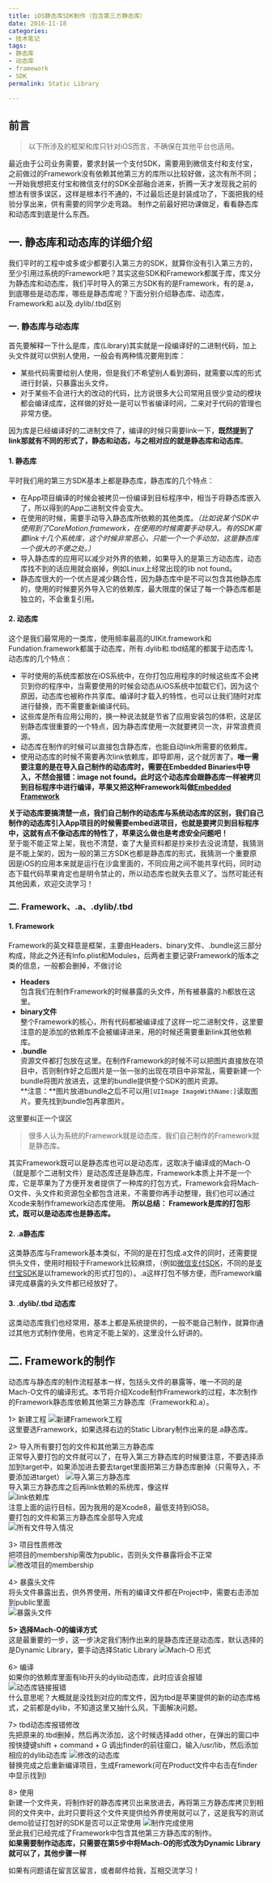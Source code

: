 ```yaml
---
title: iOS静态库SDK制作（包含第三方静态库）
date: 2016-11-18
categories:
- 技术笔记
tags:
- 静态库
- 动态库
- framework
- SDK
permalink: Static Library 

---
```


##		前言  
>	以下所涉及的框架和库只针对iOS而言，不确保在其他平台也适用。

最近由于公司业务需要，要求封装一个支付SDK，需要用到微信支付和支付宝，之前做过的Framework没有依赖其他第三方的库所以比较好做，这次有所不同；一开始我想把支付宝和微信支付的SDK全部融合进来，折腾一天才发现我之前的想法有很多误区，这样是根本行不通的，不过最后还是封装成功了，下面把我的经验分享出来，供有需要的同学少走弯路。 制作之前最好把功课做足，看看静态库和动态库到底是什么东西。  

<!-- more -->

##		一.	静态库和动态库的详细介绍  
我们平时的工程中或多或少都要引入第三方的SDK，就算你没有引入第三方的，至少引用过系统的Framework吧？其实这些SDK和Framework都属于库，库又分为静态库和动态库，我们平时导入的第三方SDK有的是Framework，有的是.a，到底哪些是动态库，哪些是静态库呢？下面分别介绍静态库、动态库，Framework和.a以及.dylib/.tbd区别  	
###	一.	静态库与动态库
首先要解释一下什么是库，库(Library)其实就是一段编译好的二进制代码，加上头文件就可以供别人使用，一般会有两种情况要用到库：  

- 某些代码需要给别人使用，但是我们不希望别人看到源码，就需要以库的形式进行封装，只暴露出头文件。  
- 对于某些不会进行大的改动的代码，比方说很多大公司常用且很少变动的模块都会编译成库，这样做的好处一是可以节省编译时间，二来对于代码的管理也非常方便。  

因为库是已经编译好的二进制文件了，编译的时候只需要link一下，**既然提到了link那就有不同的形式了，静态和动态，与之相对应的就是静态库和动态库**。   

####	1. 静态库
平时我们用的第三方SDK基本上都是静态库，静态库的几个特点：  

-	在App项目编译的时候会被拷贝一份编译到目标程序中，相当于将静态库嵌入了，所以得到的App二进制文件会变大。
- 在使用的时候，需要手动导入静态库所依赖的其他类库。*（比如说某个SDK中使用到了CoreMotion.framework，在使用的时候需要手动导入。有的SDK需要link十几个系统库，这个时候非常恶心，只能一个一个手动加，这是静态库一个很大的不便之处。）* 
- 导入静态库的应用可以减少对外界的依赖，如果导入的是第三方动态库，动态库找不到的话应用就会崩掉，例如Linux上经常出现的lib not found。
- 静态库很大的一个优点是减少耦合性，因为静态库中是不可以包含其他静态库的，使用的时候要另外导入它的依赖库，最大限度的保证了每一个静态库都是独立的，不会重复引用。

####	2.	动态库  
这个是我们最常用的一类库，使用频率最高的UIKit.framework和Fundation.framework都属于动态库，所有.dylib和.tbd结尾的都属于动态库·1。动态库的几个特点：  

-	平时使用的系统库都放在iOS系统中，在你打包应用程序的时候这些库不会拷贝到你的程序中，当需要使用的时候会动态从iOS系统中加载它们，因为这个原因，动态库也被称作共享库。编译时才载入的特性，也可以让我们随时对库进行替换，而不需要重新编译代码。
- 	这些库是所有应用公用的，换一种说法就是节省了应用安装包的体积，这是区别静态库很重要的一个特点，因为静态库使用一次就要拷贝一次，非常浪费资源。  
-  动态库在制作的时候可以直接包含静态库，也能自动link所需要的依赖库。
-  使用动态库的时候不需要再次link依赖库，即导即用，这个就厉害了。**唯一需要注意的是在导入自己制作的动态库时，需要在Embedded Binaries中导入，不然会报错：image not found。此时这个动态库会跟静态库一样被拷贝到目标程序中进行编译，苹果又把这种Framework叫做[Embedded Framework](https://developer.apple.com/library/content/documentation/General/Conceptual/ExtensibilityPG/ExtensionScenarios.html)**  

**关于动态库要搞清楚一点，我们自己制作的动态库与系统动态库的区别，我们自己制作的动态库引入App项目的时候需要embed进项目，也就是要拷贝到目标程序中，这就有点不像动态库的特性了，苹果这么做也是考虑安全问题吧！**  
至于能不能正常上架，我也不清楚，查了大量资料都是抄来抄去没说清楚，我猜测是不能上架的，因为一般的第三方SDK也都是静态库的形式，我猜测一个重要原因是iOS的应用本来就是运行在沙盒里面的，不同应用之间不能共享代码，同时动态下载代码苹果肯定也是明令禁止的，所以动态库也就失去意义了。当然可能还有其他因素，欢迎交流学习！

###	二.	Framework、.a、.dylib/.tbd
####	1.	Framework  
Framework的英文释意是框架，主要由Headers、binary文件、.bundle这三部分构成，除此之外还有Info.plist和Modules，后两者主要记录Framework的版本之类的信息，一般都会删掉，不做讨论  

-	**Headers**  
包含我们在制作Framework的时候暴露的头文件，所有被暴露的.h都放在这里。
-	**binary文件**  
整个Framework的核心，所有代码都被编译成了这样一坨二进制文件，这里要注意的是添加的依赖库不会被编译进来，用的时候还需要重新link其他依赖库。  
-	**.bundle**   
资源文件都打包放在这里。在制作Framework的时候不可以把图片直接放在项目中，否则制作好之后图片是一张一张的出现在项目中非常乱，需要新建一个bundle将图片放进去，这里的bundle提供整个SDK的图片资源。  
**注意：**图片放进bundle之后不可以用`[UIImage ImageWithName:]`读取图片。要先找到bundle包再拿图片。  

这里要纠正一个误区
>	很多人认为系统的Framework就是动态库，我们自己制作的Framework就是静态库。  

其实Framework既可以是静态库也可以是动态库，这取决于编译成的Mach-O（就是那个二进制文件）是动态库还是静态库，Framework本质上并不是一个库，它是苹果为了方便开发者提供了一种库的打包方式，Framework会将Mach-O文件、头文件和资源包全都包含进来，不需要你再手动整理，我们也可以通过Xcode来制作framework动态库使用。
**所以总结： Framework是库的打包形式，既可以是动态库也是静态库。**

####	2.	.a静态库
这类静态库与Framework基本类似，不同的是在打包成.a文件的同时，还需要提供头文件，使用时相较于Framework比较麻烦，（例如[微信支付SDK](https://open.weixin.qq.com/cgi-bin/showdocument?action=dir_list&t=resource/res_list&verify=1&id=open1419319164&token=&lang=zh_CN)，不同的是[支付宝SDK](https://doc.open.alipay.com/docs/doc.htm?spm=a219a.7629140.0.0.Ijm3sG&treeId=193&articleId=104509&docType=1)是以framework的形式打包的）。.a这样打包不够方便，而Framework编译完成暴露的头文件都已经放好了。 

####	3.	.dylib/.tbd 动态库 
这类动态库我们也经常用，基本上都是系统提供的，一般不能自己制作，就算你通过其他方式制作使用，也肯定不能上架的，这里没什么好讲的。 

##		二.	Framework的制作
动态库与静态库的制作流程基本一样，包括头文件的暴露等，唯一不同的是Mach-O文件的编译形式。本节将介绍Xcode制作Framework的过程，本次制作的Framework静态库依赖其他第三方静态库（Framework和.a）。

1>	新建工程
![新建Framework工程](http://oeat6c2zg.bkt.clouddn.com/%E9%9D%99%E6%80%81%E5%BA%93%E5%8A%A8%E6%80%81%E5%BA%93%E5%88%B6%E4%BD%9C-%E6%96%B0%E5%BB%BA%E5%B7%A5%E7%A8%8B.png)  
这里要选Framework，如果选择右边的Static Library制作出来的是.a静态库。

2>	导入所有要打包的文件和其他第三方静态库  
正常导入要打包的文件就可以了，在导入第三方静态库的时候要注意，不要选择添加到target中，如果添加进去要去target里面把第三方静态库删掉（只需导入，不要添加进target）
![导入第三方静态库](http://oeat6c2zg.bkt.clouddn.com/%E9%9D%99%E6%80%81%E5%BA%93%E5%8A%A8%E6%80%81%E5%BA%93%E5%88%B6%E4%BD%9C-%E5%AF%BC%E5%85%A5%E7%AC%AC%E4%B8%89%E6%96%B9%E9%9D%99%E6%80%81%E5%BA%93.png)  
导入第三方静态库之后再link依赖的系统库，像这样  
![link依赖库](http://oeat6c2zg.bkt.clouddn.com/%E9%9D%99%E6%80%81%E5%BA%93%E5%8A%A8%E6%80%81%E5%BA%93%E5%88%B6%E4%BD%9C-%E5%AF%BC%E5%85%A5%E4%BE%9D%E8%B5%96%E5%BA%93.png)  
注意上面的运行目标，因为我用的是Xcode8，最低支持到iOS8。  
要打包的文件和第三方静态库全部导入完成    
![所有文件导入情况](http://oeat6c2zg.bkt.clouddn.com/%E9%9D%99%E6%80%81%E5%BA%93%E5%8A%A8%E6%80%81%E5%BA%93%E5%88%B6%E4%BD%9C-%E9%A1%B9%E7%9B%AE%E6%96%87%E4%BB%B6%E5%AF%BC%E5%85%A5%E6%83%85%E5%86%B5.png)   

3>	项目性质修改  
把项目的membership需改为public，否则头文件暴露将会不正常  
![修改项目的membership](http://oeat6c2zg.bkt.clouddn.com/%E9%9D%99%E6%80%81%E5%BA%93%E5%8A%A8%E6%80%81%E5%BA%93%E5%88%B6%E4%BD%9C-%E5%B7%A5%E7%A8%8B%E6%80%A7%E8%B4%A8.png)  

4>	暴露头文件  
将头文件暴露出去，供外界使用，所有的编译文件都在Project中，需要右击添加到public里面  
![暴露头文件](http://oeat6c2zg.bkt.clouddn.com/%E9%9D%99%E6%80%81%E5%BA%93%E5%8A%A8%E6%80%81%E5%BA%93%E5%88%B6%E4%BD%9C-%E6%9A%B4%E9%9C%B2%E5%A4%B4%E6%96%87%E4%BB%B6.png)  

**5>	选择Mach-O的编译方式**  
这是最重要的一步，这一步决定我们制作出来的是静态库还是动态库，默认选择的是Dynamic Library，要手动选择Static Library
![Mach-O 形式](http://oeat6c2zg.bkt.clouddn.com/%E9%9D%99%E6%80%81%E5%BA%93%E5%8A%A8%E6%80%81%E5%BA%93%E5%88%B6%E4%BD%9C-%E9%80%89%E6%8B%A9%E7%BC%96%E8%AF%91%E6%96%B9%E5%BC%8F.png)

6>	编译  
如果你的依赖库里面有lib开头的dylib动态库，此时应该会报错  
![动态库链接报错](http://oeat6c2zg.bkt.clouddn.com/%E9%9D%99%E6%80%81%E5%BA%93%E5%8A%A8%E6%80%81%E5%BA%93%E5%88%B6%E4%BD%9C-%E7%B3%BB%E7%BB%9F%E5%8A%A8%E6%80%81%E5%BA%93%E6%8A%A5%E9%94%99.png)  
什么意思呢？大概就是没找到对应的库文件，因为tbd是苹果提供的新的动态库格式，之前都是dylib，不知道这里又抽什么风，下面解决问题。  

7>	tbd动态库报错修改  
先把原来的.tbd删掉，然后再次添加，这个时候选择add other，在弹出的窗口中按快捷键shift + command + G 调出finder的前往窗口，输入/usr/lib，然后添加相应的dylib动态库 
![修改的动态库](http://oeat6c2zg.bkt.clouddn.com/%E9%9D%99%E6%80%81%E5%BA%93%E5%8A%A8%E6%80%81%E5%BA%93%E5%88%B6%E4%BD%9C-%E6%9B%BF%E6%8D%A2%E4%BE%9D%E8%B5%96%E5%BA%93.png)  
替换完成之后重新编译项目，生成Framework(可在Product文件中右击在finder中显示找到)  

8>	使用  
新建一个文件夹，将制作好的静态库拷贝出来放进去，再将第三方静态库拷贝到相同的文件夹中，此时只要将这个文件夹提供给外界使用就可以了，这是我写的测试demo验证打包好的SDK是否可以正常使用 
![制作完成使用](http://oeat6c2zg.bkt.clouddn.com/%E9%9D%99%E6%80%81%E5%BA%93%E5%8A%A8%E6%80%81%E5%BA%93%E5%88%B6%E4%BD%9C-%E5%88%B6%E4%BD%9C%E5%AE%8C%E6%88%90%E4%BD%BF%E7%94%A8.png)  
至此我们已经完成了Framework中包含其他第三方静态库的制作。  
**如果需要制作动态库，只需要在第5步中将Mach-O的形式改为Dynamic Library就可以了，其他步骤一样**   
 
如果有问题请在留言区留言，或者邮件给我，互相交流学习！  
